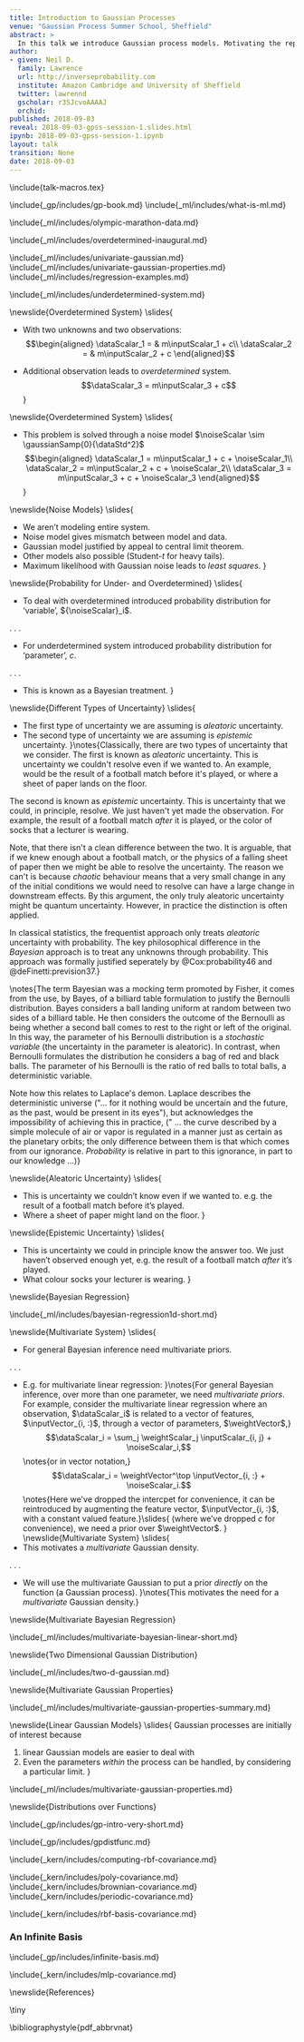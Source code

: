 ```yaml
---
title: Introduction to Gaussian Processes
venue: "Gaussian Process Summer School, Sheffield"
abstract: >
  In this talk we introduce Gaussian process models. Motivating the representation of uncertainty through probability distributions we review Laplace's approach to understanding uncertainty and how uncertainty in functions can be represented through a multivariate Gaussian density.
author:
- given: Neil D.
  family: Lawrence
  url: http://inverseprobability.com
  institute: Amazon Cambridge and University of Sheffield
  twitter: lawrennd
  gscholar: r3SJcvoAAAAJ
  orchid: 
published: 2018-09-03
reveal: 2018-09-03-gpss-session-1.slides.html
ipynb: 2018-09-03-gpss-session-1.ipynb
layout: talk
transition: None
date: 2018-09-03
---
```


<!-- To compile -->

\include{talk-macros.tex}

\include{_gp/includes/gp-book.md}
\include{_ml/includes/what-is-ml.md}

\include{_ml/includes/olympic-marathon-data.md}

\include{_ml/includes/overdetermined-inaugural.md}

\include{_ml/includes/univariate-gaussian.md}
\include{_ml/includes/univariate-gaussian-properties.md}
\include{_ml/includes/regression-examples.md}

\include{_ml/includes/underdetermined-system.md}

\newslide{Overdetermined System}
\slides{
* With two unknowns and two observations: 
    $$\begin{aligned}
          \dataScalar_1 = & m\inputScalar_1 + c\\
          \dataScalar_2 = & m\inputScalar_2 + c
        \end{aligned}$$

* Additional observation leads to *overdetermined* system.
    $$\dataScalar_3 =  m\inputScalar_3 + c$$
}

\newslide{Overdetermined System}
\slides{
* This problem is solved through a noise model
    $\noiseScalar \sim \gaussianSamp{0}{\dataStd^2}$ $$\begin{aligned}
          \dataScalar_1 = m\inputScalar_1 + c + \noiseScalar_1\\
          \dataScalar_2 = m\inputScalar_2 + c + \noiseScalar_2\\
          \dataScalar_3 = m\inputScalar_3 + c + \noiseScalar_3
        \end{aligned}$$
}

\newslide{Noise Models}
\slides{
* We aren’t modeling entire system.
* Noise model gives mismatch between model and data.
* Gaussian model justified by appeal to central limit theorem.
* Other models also possible (Student-$t$ for heavy tails).
* Maximum likelihood with Gaussian noise leads to *least squares*.
}

\newslide{Probability for Under- and Overdetermined}
\slides{
* To deal with overdetermined introduced probability distribution for
    ‘variable’, ${\noiseScalar}_i$.

. . .

* For underdetermined system introduced probability distribution for
    ‘parameter’, $c$.

. . .

* This is known as a Bayesian treatment.
}

\newslide{Different Types of Uncertainty}
\slides{
* The first type of uncertainty we are assuming is *aleatoric* uncertainty.
* The second type of uncertainty we are assuming is *epistemic* uncertainty.
}\notes{Classically, there are two types of uncertainty that we consider. The first is known as *aleatoric* uncertainty. This is uncertainty we couldn't resolve even if we wanted to. An example, would be the result of a football match before it's played, or where a sheet of paper lands on the floor. 

The second is known as *epistemic* uncertainty. This is uncertainty that we could, in principle, resolve. We just haven't yet made the observation. For example, the result of a football match *after* it is played, or the color of socks that a lecturer is wearing. 

Note, that there isn't a clean difference between the two. It is arguable, that if we knew enough about a football match, or the physics of a falling sheet of paper then we might be able to resolve the uncertainty. The reason we can't is because *chaotic* behaviour means that a very small change in any of the initial conditions we would need to resolve can have a large change in downstream effects. By this argument, the only truly aleatoric uncertainty might be quantum uncertainty. However, in practice the distinction is often applied. 

In classical statistics, the frequentist approach only treats *aleatoric* uncertainty with probability. The key philosophical difference in the *Bayesian* approach is to treat any unknowns through probability. This approach was formally justified seperately by @Cox:probability46 and @deFinetti:prevision37.}

\notes{The term Bayesian was a mocking term promoted by Fisher, it comes from the use, by Bayes, of a billiard table formulation to justify the Bernoulli distribution. Bayes considers a ball landing uniform at random between two sides of a billiard table. He then considers the outcome of the Bernoulli as being whether a second ball comes to rest to the right or left of the original. In this way, the parameter of his Bernoulli distribution is a *stochastic variable* (the uncertainty in the parameter is aleatoric). In contrast, when Bernoulli formulates the distribution he considers a bag of red and black balls. The parameter of his Bernoulli is the ratio of red balls to total balls, a deterministic variable.

Note how this relates to Laplace's demon. Laplace describes the deterministic universe ("... for it nothing would be uncertain and the future, as the past, would be present in its eyes"), but acknowledges the impossibility of achieving this in practice, (" ... the curve described by a simple molecule of air or vapor is regulated in a manner just as certain as the planetary orbits; the only difference between them is that which comes from our ignorance. *Probability* is relative in part to this ignorance, in part to our knowledge ...)}

\newslide{Aleatoric Uncertainty}
\slides{
* This is uncertainty we couldn’t know even if we wanted to. e.g. the result of a football match before it’s played.
* Where a sheet of paper might land on the floor.
}

\newslide{Epistemic Uncertainty}
\slides{
* This is uncertainty we could in principle know the answer too. We just haven’t observed enough yet, e.g. the result of a football match *after* it’s played.
* What colour socks your lecturer is wearing.
}

\newslide{Bayesian Regression}

\include{_ml/includes/bayesian-regression1d-short.md}


\newslide{Multivariate System}
\slides{
* For general Bayesian inference need multivariate priors.

. . .

* E.g. for multivariate linear regression:
}\notes{For general Bayesian inference, over more than one parameter, we need *multivariate priors*. For example, consider the multivariate linear regression where an observation, $\dataScalar_i$ is related to a vector of features, $\inputVector_{i, :}$, through a vector of parameters, $\weightVector$,}
$$\dataScalar_i = \sum_j \weightScalar_j \inputScalar_{i, j} + \noiseScalar_i,$$
\notes{or in vector notation,}
$$\dataScalar_i = \weightVector^\top \inputVector_{i, :} + \noiseScalar_i.$$
\notes{Here we've dropped the intercpet for convenience, it can be reintroduced by augmenting the feature vector, $\inputVector_{i, :}$, with a constant valued feature.}\slides{ 
(where we’ve dropped $c$ for convenience), we need a prior over $\weightVector$.
}
\newslide{Multivariate System}
\slides{
* This motivates a *multivariate* Gaussian density.

. . .

* We will use the multivariate Gaussian to put a prior *directly* on the function (a Gaussian process).
}\notes{This motivates the need for a *multivariate* Gaussian density.}

\newslide{Multivariate Bayesian Regression}

\include{_ml/includes/multivariate-bayesian-linear-short.md}

\newslide{Two Dimensional Gaussian Distribution}

\include{_ml/includes/two-d-gaussian.md}

\newslide{Multivariate Gaussian Properties}

\include{_ml/includes/multivariate-gaussian-properties-summary.md}

\newslide{Linear Gaussian Models}
\slides{
Gaussian processes are initially of interest because
1. linear Gaussian models are easier to deal with 
2. Even the parameters *within* the process can be handled, by considering a particular limit.
}

\include{_ml/includes/multivariate-gaussian-properties.md}

\newslide{Distributions over Functions}

\include{_gp/includes/gp-intro-very-short.md}

\include{_gp/includes/gpdistfunc.md}

\include{_kern/includes/computing-rbf-covariance.md}

\include{_kern/includes/poly-covariance.md}
\include{_kern/includes/brownian-covariance.md}
\include{_kern/includes/periodic-covariance.md}

\include{_kern/includes/rbf-basis-covariance.md}


### An Infinite Basis

\include{_gp/includes/infinite-basis.md}

\include{_kern/includes/mlp-covariance.md}


\newslide{References}

\tiny

\bibliographystyle{pdf_abbrvnat}


